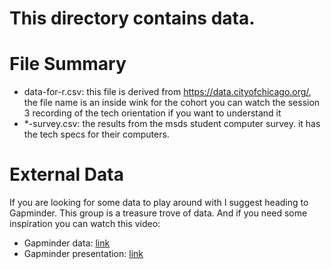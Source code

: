 # This directory contains data.




# File Summary
* data-for-r.csv: this file is derived from https://data.cityofchicago.org/, the file name is an inside wink for the cohort you can watch the session 3 recording of the tech orientation if you want to understand it
* *-survey.csv: the results from the msds student computer survey. it has the tech specs for their computers. 


# External Data
If you are looking for some data to play around with I suggest heading to Gapminder. This group is a treasure trove of data. And if you need some inspiration you can watch this video:

* Gapminder data: [link](https://www.gapminder.org/)
* Gapminder presentation: [link](https://youtu.be/18MZmVDv7uo)

![]()
